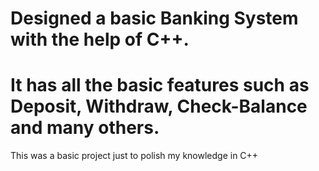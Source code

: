 # Designed a basic Banking System with the help of C++.
# It has all the basic features such as Deposit, Withdraw, Check-Balance and many others.


This was a basic project just to polish my knowledge in C++
